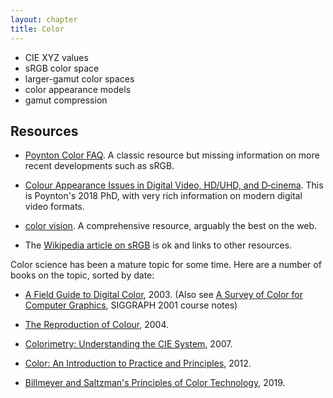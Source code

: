 ```yaml
---
layout: chapter
title: Color
---
```

* CIE XYZ values
* sRGB color space
* larger-gamut color spaces
* color appearance models
* gamut compression

## Resources

* [Poynton Color FAQ](https://poynton.ca/ColorFAQ.html). A classic resource but missing information on more recent developments such as sRGB.

* [Colour Appearance Issues in Digital Video, HD/UHD, and D‑cinema](https://poynton.ca/PDFs/Poynton-2018-PhD.pdf). This is Poynton's 2018 PhD, with very rich information on modern digital video formats.

* [color vision](https://handprint.com/LS/CVS/color.html). A comprehensive resource, arguably the best on the web.

* The [Wikipedia article on sRGB](https://en.wikipedia.org/wiki/SRGB) is ok and links to other resources.

Color science has been a mature topic for some time. Here are a number of books on the topic, sorted by date:

* [A Field Guide to Digital Color](https://www.amazon.com/dp/1568811616), 2003. (Also see [A Survey of Color for Computer Graphics](http://graphics.stanford.edu/courses/cs448b-02-spring/04cdrom.pdf), SIGGRAPH 2001 course notes)

* [The Reproduction of Colour](https://www.amazon.com/dp/0470024259), 2004.

* [Colorimetry: Understanding the CIE System](https://www.amazon.com/dp/0470049049), 2007.

* [Color: An Introduction to Practice and Principles](https://www.amazon.com/dp/1118173848), 2012.

* [Billmeyer and Saltzman's Principles of Color Technology](https://www.amazon.com/dp/1119367220), 2019.
